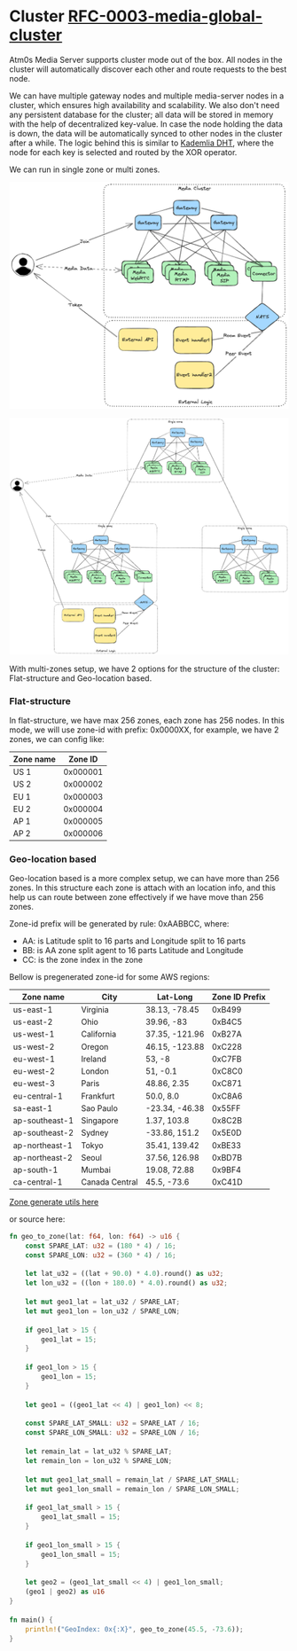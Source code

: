 # Cluster [RFC-0003-media-global-cluster](https://github.com/8xFF/rfcs/pull/3)

Atm0s Media Server supports cluster mode out of the box. All nodes in the cluster will automatically discover each other and route requests to the best node.

We can have multiple gateway nodes and multiple media-server nodes in a cluster, which ensures high availability and scalability. We also don't need any persistent database for the cluster; all data will be stored in memory with the help of decentralized key-value. In case the node holding the data is down, the data will be automatically synced to other nodes in the cluster after a while. The logic behind this is similar to [Kademlia DHT](https://en.wikipedia.org/wiki/Kademlia), where the node for each key is selected and routed by the XOR operator.

We can run in single zone or multi zones.

![Single zone](../../imgs/single-zone.excalidraw.png)

![Multi zones](../../imgs/multi-zones.excalidraw.png)

With multi-zones setup, we have 2 options for the structure of the cluster: Flat-structure and Geo-location based.

### Flat-structure

In flat-structure, we have max 256 zones, each zone has 256 nodes. In this mode, we will use zone-id with prefix: 0x0000XX, for example, we have 2 zones, we can config like:

| Zone name | Zone ID  |
| --------- | -------- |
| US 1      | 0x000001 |
| US 2      | 0x000002 |
| EU 1      | 0x000003 |
| EU 2      | 0x000004 |
| AP 1      | 0x000005 |
| AP 2      | 0x000006 |

### Geo-location based

Geo-location based is a more complex setup, we can have more than 256 zones. In this structure each zone is attach with an location info, and this help us can route between zone effectively if we have move than 256 zones.

Zone-id prefix will be generated by rule: 0xAABBCC, where:

- AA: is Latitude split to 16 parts and Longitude split to 16 parts
- BB: is AA zone split agent to 16 parts Latitude and Longitude
- CC: is the zone index in the zone

Bellow is pregenerated zone-id for some AWS regions:

| Zone name      | City           | Lat-Long       | Zone ID Prefix |
| -------------- | -------------- | -------------- | -------------- |
| us-east-1      | Virginia       | 38.13, -78.45  | 0xB499         |
| us-east-2      | Ohio           | 39.96, -83     | 0xB4C5         |
| us-west-1      | California     | 37.35, -121.96 | 0xB27A         |
| us-west-2      | Oregon         | 46.15, -123.88 | 0xC228         |
| eu-west-1      | Ireland        | 53, -8         | 0xC7FB         |
| eu-west-2      | London         | 51, -0.1       | 0xC8C0         |
| eu-west-3      | Paris          | 48.86, 2.35    | 0xC871         |
| eu-central-1   | Frankfurt      | 50.0, 8.0      | 0xC8A6         |
| sa-east-1      | Sao Paulo      | -23.34, -46.38 | 0x55FF         |
| ap-southeast-1 | Singapore      | 1.37, 103.8    | 0x8C2B         |
| ap-southeast-2 | Sydney         | -33.86, 151.2  | 0x5E0D         |
| ap-northeast-1 | Tokyo          | 35.41, 139.42  | 0xBE33         |
| ap-northeast-2 | Seoul          | 37.56, 126.98  | 0xBD7B         |
| ap-south-1     | Mumbai         | 19.08, 72.88   | 0x9BF4         |
| ca-central-1   | Canada Central | 45.5, -73.6    | 0xC41D         |

[Zone generate utils here](https://play.rust-lang.org/?version=stable&mode=debug&edition=2021&gist=2c4a19e2c10a39b47d618c70b050cee1)

or source here:

```rust
fn geo_to_zone(lat: f64, lon: f64) -> u16 {
    const SPARE_LAT: u32 = (180 * 4) / 16;
    const SPARE_LON: u32 = (360 * 4) / 16;

    let lat_u32 = ((lat + 90.0) * 4.0).round() as u32;
    let lon_u32 = ((lon + 180.0) * 4.0).round() as u32;

    let mut geo1_lat = lat_u32 / SPARE_LAT;
    let mut geo1_lon = lon_u32 / SPARE_LON;

    if geo1_lat > 15 {
        geo1_lat = 15;
    }

    if geo1_lon > 15 {
        geo1_lon = 15;
    }

    let geo1 = ((geo1_lat << 4) | geo1_lon) << 8;

    const SPARE_LAT_SMALL: u32 = SPARE_LAT / 16;
    const SPARE_LON_SMALL: u32 = SPARE_LON / 16;

    let remain_lat = lat_u32 % SPARE_LAT;
    let remain_lon = lon_u32 % SPARE_LON;

    let mut geo1_lat_small = remain_lat / SPARE_LAT_SMALL;
    let mut geo1_lon_small = remain_lon / SPARE_LON_SMALL;

    if geo1_lat_small > 15 {
        geo1_lat_small = 15;
    }

    if geo1_lon_small > 15 {
        geo1_lon_small = 15;
    }

    let geo2 = (geo1_lat_small << 4) | geo1_lon_small;
    (geo1 | geo2) as u16
}

fn main() {
    println!("GeoIndex: 0x{:X}", geo_to_zone(45.5, -73.6));
}
```
